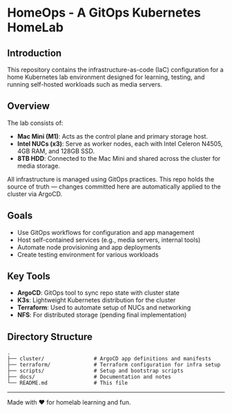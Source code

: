 # HomeOps - A GitOps Kubernetes HomeLab

## Introduction

This repository contains the infrastructure-as-code (IaC) configuration for a home Kubernetes lab environment designed for learning, testing, and running self-hosted workloads such as media servers.

## Overview

The lab consists of:
- **Mac Mini (M1)**: Acts as the control plane and primary storage host.
- **Intel NUCs (x3)**: Serve as worker nodes, each with Intel Celeron N4505, 4GB RAM, and 128GB SSD.
- **8TB HDD**: Connected to the Mac Mini and shared across the cluster for media storage.

All infrastructure is managed using GitOps practices. This repo holds the source of truth — changes committed here are automatically applied to the cluster via ArgoCD.

## Goals

- Use GitOps workflows for configuration and app management
- Host self-contained services (e.g., media servers, internal tools)
- Automate node provisioning and app deployments
- Create testing environment for various workloads

## Key Tools

- **ArgoCD**: GitOps tool to sync repo state with cluster state
- **K3s**: Lightweight Kubernetes distribution for the cluster
- **Terraform**: Used to automate setup of NUCs and networking
- **NFS**: For distributed storage (pending final implementation)

## Directory Structure

```
.
├── cluster/                # ArgoCD app definitions and manifests
├── terraform/              # Terraform configuration for infra setup
├── scripts/                # Setup and bootstrap scripts
├── docs/                   # Documentation and notes
└── README.md               # This file
```

---

Made with ❤️ for homelab learning and fun.